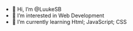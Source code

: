 - 👋 Hi, I’m @LuukeSB
- 👀 I’m interested in Web Development
- 🌱 I’m currently learning Html; JavaScript; CSS

<!---
LuukeSB/LuukeSB is a ✨ special ✨ repository because its `README.md` (this file) appears on your GitHub profile.
You can click the Preview link to take a look at your changes.
--->
